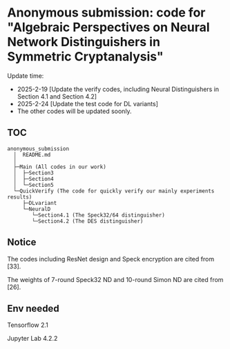 # Anonymous submission: code for "Algebraic Perspectives on Neural Network Distinguishers in Symmetric Cryptanalysis"
Update time: 
- 2025-2-19  [Update the verify codes, including Neural Distinguishers in Section 4.1 and Section 4.2]
- 2025-2-24 [Update the test code for DL variants]
- The other codes will be updated soonly.
## TOC
```
anonymous_submission
  │  README.md
  │
  ├─Main (All codes in our work)
  │  ├─Section3 
  │  ├─Section4
  │  └─Section5
  └─QuickVerify (The code for quickly verify our mainly experiments results)
     ├─DLvariant
     └─NeuralD
        └─Section4.1 (The Speck32/64 distinguisher)
        └─Section4.2 (The DES distinguisher)
```


## Notice

The codes including ResNet design and Speck encryption are cited from [33].

The weights of 7-round Speck32 ND and 10-round Simon ND are cited from [26].



## Env needed

Tensorflow 2.1

Jupyter Lab 4.2.2

